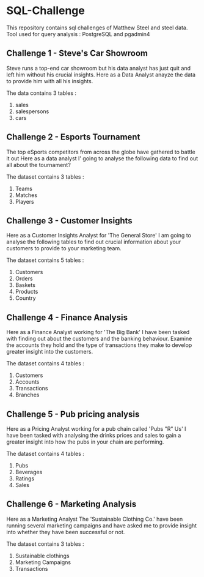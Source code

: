 # SQL-Challenge
This repository contains sql challenges of Matthew Steel and steel data.
Tool used for query analysis : PostgreSQL and pgadmin4

## Challenge 1 - Steve's Car Showroom
Steve runs a top-end car showroom but his data analyst has just quit and left him without his crucial insights. Here as a Data Analyst anayze the data to provide him with all his insights.

The data contains 3 tables : 
1. sales
2. salespersons
3. cars

## Challenge 2 - Esports Tournament
The top eSports competitors from across the globe have gathered to battle it out
Here as a data analyst I' going to analyse the following data to find out all about the tournament?

The dataset contains 3 tables :
1. Teams
2. Matches
3. Players

## Challenge 3 - Customer Insights
Here as a Customer Insights Analyst for 'The General Store'
I am going to analyse the following tables to find out crucial information about your customers to provide to your marketing team.

The dataset contains 5 tables :
1. Customers
2. Orders
3. Baskets
4. Products
5. Country

## Challenge 4 - Finance Analysis
Here as a Finance Analyst working for 'The Big Bank'
I have been tasked with finding out about the customers and the banking behaviour. Examine the accounts they hold and the type of transactions they make to develop greater insight into the customers.

The dataset contains 4 tables :
1. Customers
2. Accounts
3. Transactions
4. Branches

## Challenge 5 - Pub pricing analysis
Here as a Pricing Analyst working for a pub chain called 'Pubs "R" Us'
I have been tasked with analysing the drinks prices and sales to gain a greater insight into how the pubs in your chain are performing.

The dataset contains 4 tables :
1. Pubs
2. Beverages
3. Ratings
4. Sales

## Challenge 6 - Marketing Analysis
Here as a Marketing Analyst
The 'Sustainable Clothing Co.' have been running several marketing campaigns and have asked me to provide insight into whether they have been successful or not. 

The dataset contains 3 tables :
1. Sustainable clothings
2. Marketing Campaigns
3. Transactions
